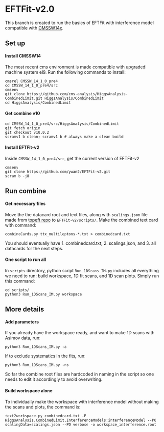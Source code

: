 # EFTFit-v2.0

This branch is created to run the basics of EFTFit with interference model compatible with [CMSSW14x](https://cms-analysis.github.io/HiggsAnalysis-CombinedLimit/latest/#installation-instructions).
## Set up
#### Install CMSSW14

The most recent cms environment is made compatible with upgraded machine system el9. Run the following commands to install:
```
cmsrel CMSSW_14_1_0_pre4
cd CMSSW_14_1_0_pre4/src
cmsenv
git clone https://github.com/cms-analysis/HiggsAnalysis-CombinedLimit.git HiggsAnalysis/CombinedLimit
cd HiggsAnalysis/CombinedLimit
```
#### Get combine v10
```
cd CMSSW_14_1_0_pre4/src/HiggsAnalysis/CombinedLimit
git fetch origin
git checkout v10.0.2
scramv1 b clean; scramv1 b # always make a clean build
```

#### Install EFTFit-v2
Inside `CMSSW_14_1_0_pre4/src`, get the current version of EFTFit-v2
```
cmsenv
git clone https://github.com/ywan2/EFTFit-v2.git
scram b -j8
```

## Run combine
#### Get necessary files
Move the the datacard root and text files, along with `scalings.json` file made from [topeft repo](https://github.com/TopEFT/topeft.git) to `EFTFit-v2/scripts/`.
Make the combined text card with command:
```
combineCards.py ttx_multileptons-*.txt > combinedcard.txt
```
You should eventually have 1. combinedcard.txt, 2. scalings.json, and 3. all datacards for the next steps.

#### One script to run all
In `scripts` directory, python script `Run_1DScans_IM.py` includes all everything we need to run: build workspace, 1D fit scans, and 1D scan plots.
Simply run this command:
```
cd scripts/
python3 Run_1DScans_IM.py workspace
```
## More details
#### Add parameters
If you already have the workspace ready, and want to make 1D scans with Asimov data, run:
```
python3 Run_1DScans_IM.py -a
```
If to exclude systematics in the fits, run:
```
python3 Run_1DScans_IM.py -ns
```
So far the combine root files are hardcoded in naming in the script so one needs to edit it accordingly to avoid overwriting.

#### Build workspace alone
To individually make the workspace with interference model without making the scans and plots, the command is:
```
text2workspace.py combinedcard.txt -P HiggsAnalysis.CombinedLimit.InterferenceModels:interferenceModel --PO scalingData=scalings.json --PO verbose -o workspace_interference.root
```

